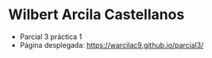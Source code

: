 # Wilbert Arcila Castellanos 
- Parcial 3 práctica 1
- Página desplegada: https://warcilac9.github.io/parcial3/

